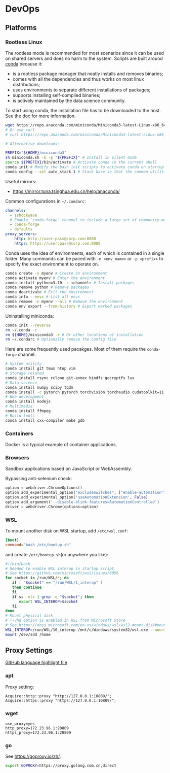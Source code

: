 # DevOps

## Platforms
### Rootless Linux
The rootless mode is recommended for most scenarios since it can be used on shared servers and does no harm to the system.
Scripts are built around [conda](https://conda.io) because it:
* is a rootless package manager that neatly installs and removes binaries;
* comes with all the dependencies and thus works on most linux distributions;
* uses environments to separate different installations of packages;
* supports installing self-compiled binaries;
* is actively maintained by the data science community.

To start using conda, the installation file has to be downloaded to the host.
See the [doc](https://docs.conda.io/en/latest/miniconda.html) for more information.

```bash
wget https://repo.anaconda.com/miniconda/Miniconda3-latest-Linux-x86_64.sh -O miniconda.sh
# Or use curl
# curl https://repo.anaconda.com/miniconda/Miniconda3-latest-Linux-x86_64.sh > miniconda.sh

# Alternative downloads:

PREFIX="${HOME}/miniconda3"
sh miniconda.sh -b -p "${PREFIX}" # Install in silent mode
source ${PREFIX}/bin/activate # Activate conda in the current shell
conda init # Modify the bash init scripts to activate conda on startup
conda config --set auto_stack 1 # Stack base so that the common utilities are available
```

Useful mirrors:
* https://mirror.tuna.tsinghua.edu.cn/help/anaconda/

Common configurations in `~/.condarc`:
```yaml
channels:
  - sshockwave
  # Enable `conda-forge` channel to include a large set of community-maintained packages.
  - conda-forge
  - defaults
proxy_servers:
    http: http://user:pass@corp.com:8080
    https: https://user:pass@corp.com:8080
```

Conda uses the idea of environments, each of which is contained in a single folder.
Many commands can be paired with `-n <env_name>` or `-p <prefix>`
to specify the exact environment to operate on.
```bash
conda create -n myenv # Create an environment
conda activate myenv # Enter the environment
conda install python=3.10 -c <channel> # Install packages
conda remove python # Remove packages
conda deactivate # Exit the environment
conda info --envs # List all envs
conda remove -n myenv --all # Remove the environment
conda env export --from-history # Export marked packages
```

Uninstalling miniconda:
```bash
conda init --reverse
rm ~/.conda -r
rm ${HOME}/miniconda3 -r # Or other locations of installation
rm ~/.condarc # Optionally remove the config file
```

Here are some frequently used pacakges.
Most of them require the `conda-forge` channel.

```bash
# System utility
conda install git tmux htop vim
# Storage related
conda install rsync rclone git-annex bindfs gocryptfs lux
# Data science
conda install numpy scipy tqdm
conda install -c pytorch pytorch torchvision torchaudio cudatoolkit=11.3
# Web development
conda install nodejs
# Multimedia
conda install ffmpeg
# Build tools
conda install cxx-compiler make gdb
```
### Containers
Docker is a typical example of container applications.
### Browsers
Sandbox applications based on JavaScript or WebAssembly.

Bypassing anti-selenium check:
```python
option = webdriver.ChromeOptions()
option.add_experimental_option("excludeSwitches", ["enable-automation"])
option.add_experimental_option('useAutomationExtension', False)
option.add_argument('--disable-blink-features=AutomationControlled')
driver = webdriver.Chrome(options=option)
```
### WSL
To mount another disk on WSL startup, add `/etc/wsl.conf`: 
```ini
[boot]
command="bash /etc/bootup.sh"
```
and create `/etc/bootup.sh`(or anywhere you like):
```bash
#!/bin/bash
# Needed to enable WSL interop in startup script
# See https://github.com/microsoft/wsl/issues/8056
for socket in /run/WSL/*; do
   if [ "$socket" == "/run/WSL/1_interop" ]
   then continue
   fi
   if ss -elx | grep -q "$socket"; then
      export WSL_INTEROP=$socket
   fi
done
# Mount physical disk
# --vhd option is enabled in WSL from Microsoft Store
# See https://docs.microsoft.com/en-us/windows/wsl/wsl2-mount-disk#mount-a-vhd-in-wsl
WSL_INTEROP=/run/WSL/10_interop /mnt/c/Windows/system32/wsl.exe --mount --vhd "C:\\Users\\sshockwave\\Softwares\\Linux\\home.vhdx" --bare
mount /dev/sdd /home
```
## Proxy Settings
[GitHub language highlight file](https://github.com/github/linguist/blob/master/lib/linguist/languages.yml)
### apt
Proxy setting:
```
Acquire::http::proxy "http://127.0.0.1:10809/";
Acquire::https::proxy "https://127.0.0.1:10809/";
```
### wget
```wgetrc
use_proxy=yes
http_proxy=172.23.96.1:20809
https_proxy=172.23.96.1:20809
```
### go
See https://goproxy.io/zh/.
```bash
export GOPROXY=https://proxy.golang.com.cn,direct
```
